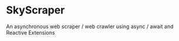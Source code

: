SkyScraper
==========

An asynchronous web scraper / web crawler using async / await and  Reactive Extensions 

